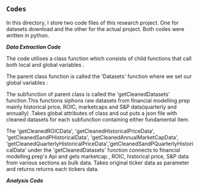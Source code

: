 ## `Codes`

In this directory, I store two code files of this research project. One for datasets download and the other for
the actual project. Both codes were written in python.

***Data Extraction Code***

The code utilises a class function which consists of child functions that 
call both local and global variables .

The parent class function is called the 'Datasets' function where we set our global variables : 

The subfunction of parent class is called the 'getCleanedDatasets' function.This functions siphons raw datasets from financial modelling prep mainly historical price, ROIC, marketcaps and S&P data(quarterly and annually) .Takes global attributes of class and out puts a json file with cleaned datasets for each subfunction containing either fundamental item.

The 'getCleanedROICData', 'getCleanedHistoricalPriceData', 'getCleanedSandPHistoricalData', 'getCleanedAnnualMarketCapData', 'getCleanedQuarterlyHistoricalPriceData','getCleanedSandPQuarterlyHistoricalData' under the 'getCleanedDatasets' function connects to financial modelling prep's Api
and gets marketcap , ROIC, historical price, S&P data from various sections as bulk data. Takes original ticker data as parameter and returns returns each tickers data.

***Analysis Code***




